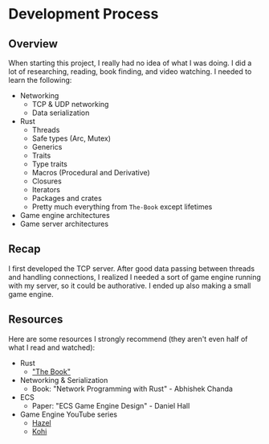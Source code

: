 # Development Process

## Overview

When starting this project, I really had no idea of what I was doing. I did a lot of researching, reading, book finding, and video watching. I needed to learn the following:

- Networking
  - TCP & UDP networking
  - Data serialization
- Rust
  - Threads
  - Safe types (Arc, Mutex)
  - Generics
  - Traits
  - Type traits
  - Macros (Procedural and Derivative)
  - Closures
  - Iterators
  - Packages and crates
  - Pretty much everything from `The-Book` except lifetimes
- Game engine architectures
- Game server architectures

## Recap

I first developed the TCP server. After good data passing between threads and handling connections, I realized I needed a sort of game engine running with my server, so it could be authorative. I ended up also making a small game engine.

## Resources

Here are some resources I strongly recommend (they aren't even half of what I read and watched):

- Rust
  - ["The Book"](https://doc.rust-lang.org/stable/book/title-page.html)
- Networking & Serialization
  - Book: "Network Programming with Rust" - Abhishek Chanda
- ECS
  - Paper: "ECS Game Engine Design" - Daniel Hall
- Game Engine YouTube series
  - [Hazel](https://www.youtube.com/watch?v=JxIZbV_XjAs&list=PLlrATfBNZ98dC-V-N3m0Go4deliWHPFwT)
  - [Kohi](https://www.youtube.com/watch?v=dHPuU-DJoBM&list=PLv8Ddw9K0JPg1BEO-RS-0MYs423cvLVtj)
